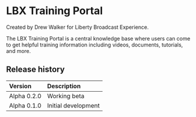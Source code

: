 # LBX Training Portal

Created by Drew Walker for Liberty Broadcast Experience.

The LBX Training Portal is a central knowledge base where users can come to get helpful training information including videos, documents, tutorials, and more.

## Release history

| Version                   | Description                                      |
| :------------------------ | :----------------------------------------------- |
| Alpha 0.2.0               | Working beta                                     |
| Alpha 0.1.0               | Initial development                              |
